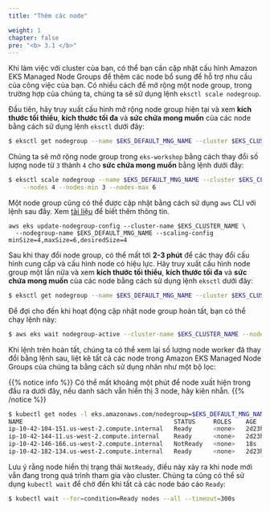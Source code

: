 ```yaml
---
title: "Thêm các node"

weight: 1
chapter: false
pre: "<b> 3.1 </b>"
---
```


Khi làm việc với cluster của bạn, có thể bạn cần cập nhật cấu hình Amazon EKS Managed Node Groups để thêm các node bổ sung để hỗ trợ nhu cầu của công việc của bạn. Có nhiều cách để mở rộng một node group, trong trường hợp của chúng ta, chúng ta sẽ sử dụng lệnh `eksctl scale nodegroup`.

Đầu tiên, hãy truy xuất cấu hình mở rộng node group hiện tại và xem **kích thước tối thiểu**, **kích thước tối đa** và **sức chứa mong muốn** của các node bằng cách sử dụng lệnh `eksctl` dưới đây:

```bash
$ eksctl get nodegroup --name $EKS_DEFAULT_MNG_NAME --cluster $EKS_CLUSTER_NAME
```

Chúng ta sẽ mở rộng node group trong `eks-workshop` bằng cách thay đổi số lượng node từ `3` thành `4` cho **sức chứa mong muốn** bằng lệnh dưới đây:

```bash
$ eksctl scale nodegroup --name $EKS_DEFAULT_MNG_NAME --cluster $EKS_CLUSTER_NAME \
    --nodes 4 --nodes-min 3 --nodes-max 6
```

Một node group cũng có thể được cập nhật bằng cách sử dụng `aws` CLI với lệnh sau đây. Xem [tài liệu](https://docs.aws.amazon.com/cli/latest/reference/eks/update-nodegroup-config.html) để biết thêm thông tin.

```
aws eks update-nodegroup-config --cluster-name $EKS_CLUSTER_NAME \
  --nodegroup-name $EKS_DEFAULT_MNG_NAME --scaling-config minSize=4,maxSize=6,desiredSize=4
```

Sau khi thay đổi node group, có thể mất tới **2-3 phút** để các thay đổi cấu hình cung cấp và cấu hình node có hiệu lực. Hãy truy xuất cấu hình node group một lần nữa và xem **kích thước tối thiểu**, **kích thước tối đa** và **sức chứa mong muốn** của các node bằng cách sử dụng lệnh `eksctl` dưới đây:

```bash
$ eksctl get nodegroup --name $EKS_DEFAULT_MNG_NAME --cluster $EKS_CLUSTER_NAME
```

Để đợi cho đến khi hoạt động cập nhật node group hoàn tất, bạn có thể chạy lệnh này:

```bash hook=wait-node
$ aws eks wait nodegroup-active --cluster-name $EKS_CLUSTER_NAME --nodegroup-name $EKS_DEFAULT_MNG_NAME
```

Khi lệnh trên hoàn tất, chúng ta có thể xem lại số lượng node worker đã thay đổi bằng lệnh sau, liệt kê tất cả các node trong Amazon EKS Managed Node Groups của chúng ta bằng cách sử dụng nhãn như một bộ lọc:

{{% notice info %}}
Có thể mất khoảng một phút để node xuất hiện trong đầu ra dưới đây, nếu danh sách vẫn hiển thị 3 node, hãy kiên nhẫn.
{{% /notice %}}

```bash
$ kubectl get nodes -l eks.amazonaws.com/nodegroup=$EKS_DEFAULT_MNG_NAME
NAME                                          STATUS     ROLES    AGE     VERSION
ip-10-42-104-151.us-west-2.compute.internal   Ready      <none>   2d23h   vVAR::KUBERNETES_NODE_VERSION
ip-10-42-144-11.us-west-2.compute.internal    Ready      <none>   2d23h   vVAR::KUBERNETES_NODE_VERSION
ip-10-42-146-166.us-west-2.compute.internal   NotReady   <none>   18s     vVAR::KUBERNETES_NODE_VERSION
ip-10-42-182-134.us-west-2.compute.internal   Ready      <none>   2d23h   vVAR::KUBERNETES_NODE_VERSION
```

Lưu ý rằng node hiển thị trạng thái `NotReady`, điều này xảy ra khi node mới vẫn đang trong quá trình tham gia vào cluster. Chúng ta cũng có thể sử dụng `kubectl wait` để chờ đến khi tất cả các node báo cáo `Ready`:

```bash hook=add-node
$ kubectl wait --for=condition=Ready nodes --all --timeout=300s
```
